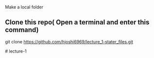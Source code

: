 Make a local folder 

## Clone this repo( Open a terminal and enter this command)
git clone https://github.com/hjoshi6969/lecture_1-stater_files.git

#   l e c t u r e - 1  
 